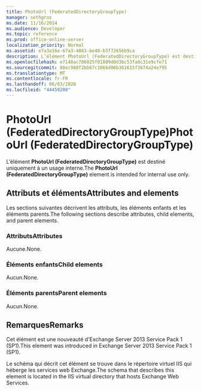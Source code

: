 ```yaml
---
title: PhotoUrl (FederatedDirectoryGroupType)
manager: sethgros
ms.date: 11/16/2014
ms.audience: Developer
ms.topic: reference
ms.prod: office-online-server
localization_priority: Normal
ms.assetid: e7a3a16e-67a3-4083-be40-b5f72656b9ca
description: L’élément PhotoUrl (FederatedDirectoryGroupType) est destiné uniquement à un usage interne.
ms.openlocfilehash: e7148ac706025f01809d0d3bc53fa8c31e9cfe71
ms.sourcegitcommit: 88ec988f2bb67c1866d06b361615f3674a24e795
ms.translationtype: MT
ms.contentlocale: fr-FR
ms.lasthandoff: 06/03/2020
ms.locfileid: "44459208"
---
```

# <a name="photourl-federateddirectorygrouptype"></a><span data-ttu-id="24eac-103">PhotoUrl (FederatedDirectoryGroupType)</span><span class="sxs-lookup"><span data-stu-id="24eac-103">PhotoUrl (FederatedDirectoryGroupType)</span></span>

<span data-ttu-id="24eac-104">L’élément **PhotoUrl (FederatedDirectoryGroupType)** est destiné uniquement à un usage interne.</span><span class="sxs-lookup"><span data-stu-id="24eac-104">The **PhotoUrl (FederatedDirectoryGroupType)** element is intended for internal use only.</span></span> 

## <a name="attributes-and-elements"></a><span data-ttu-id="24eac-105">Attributs et éléments</span><span class="sxs-lookup"><span data-stu-id="24eac-105">Attributes and elements</span></span>

<span data-ttu-id="24eac-106">Les sections suivantes décrivent les attributs, les éléments enfants et les éléments parents.</span><span class="sxs-lookup"><span data-stu-id="24eac-106">The following sections describe attributes, child elements, and parent elements.</span></span>
  
### <a name="attributes"></a><span data-ttu-id="24eac-107">Attributs</span><span class="sxs-lookup"><span data-stu-id="24eac-107">Attributes</span></span>

<span data-ttu-id="24eac-108">Aucune.</span><span class="sxs-lookup"><span data-stu-id="24eac-108">None.</span></span>
  
### <a name="child-elements"></a><span data-ttu-id="24eac-109">Éléments enfants</span><span class="sxs-lookup"><span data-stu-id="24eac-109">Child elements</span></span>

<span data-ttu-id="24eac-110">Aucun.</span><span class="sxs-lookup"><span data-stu-id="24eac-110">None.</span></span>
  
### <a name="parent-elements"></a><span data-ttu-id="24eac-111">Éléments parents</span><span class="sxs-lookup"><span data-stu-id="24eac-111">Parent elements</span></span>

<span data-ttu-id="24eac-112">Aucun.</span><span class="sxs-lookup"><span data-stu-id="24eac-112">None.</span></span>
  
## <a name="remarks"></a><span data-ttu-id="24eac-113">Remarques</span><span class="sxs-lookup"><span data-stu-id="24eac-113">Remarks</span></span>

<span data-ttu-id="24eac-114">Cet élément est une nouveauté d'Exchange Server 2013 Service Pack 1 (SP1).</span><span class="sxs-lookup"><span data-stu-id="24eac-114">This element was introduced in Exchange Server 2013 Service Pack 1 (SP1).</span></span>
  
<span data-ttu-id="24eac-115">Le schéma qui décrit cet élément se trouve dans le répertoire virtuel IIS qui héberge les services web Exchange.</span><span class="sxs-lookup"><span data-stu-id="24eac-115">The schema that describes this element is located in the IIS virtual directory that hosts Exchange Web Services.</span></span>
  

